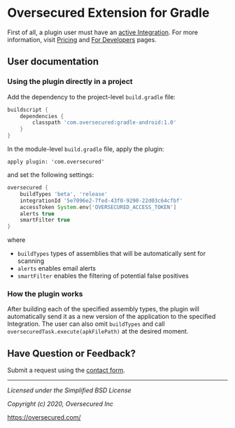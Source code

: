 Oversecured Extension for Gradle
============================

First of all, a plugin user must have an [active Integration](https://oversecured.com/integrations). For more information, visit [Pricing](https://oversecured.com/pricing) and [For Developers](https://oversecured.com/for-developers) pages.

User documentation
------------------

### Using the plugin directly in a project

Add the dependency to the project-level `build.gradle` file:

```gradle
buildscript {
    dependencies {
        classpath 'com.oversecured:gradle-android:1.0'
    }
}
```

In the module-level `build.gradle` file, apply the plugin:

```
apply plugin: 'com.oversecured'
```

and set the following settings:

```gradle
oversecured {
    buildTypes 'beta', 'release'
    integrationId '5e7096e2-7fed-43f0-9290-22d03c64cfbf'
    accessToken System.env['OVERSECURED_ACCESS_TOKEN']
    alerts true
    smartFilter true
}
```

where
- `buildTypes` types of assemblies that will be automatically sent for scanning
- `alerts` enables email alerts
- `smartFilter` enables the filtering of potential false positives


### How the plugin works

After building each of the specified assembly types, the plugin will automatically send it as a new version of the application to the specified Integration. The user can also omit `buildTypes` and call `oversecuredTask.execute(apkFilePath)` at the desired moment.

Have Question or Feedback?
--------------------------

Submit a request using the [contact form](https://support.oversecured.com/hc/en-us/requests/new).

---------------------------------------
*Licensed under the Simplified BSD License*

*Copyright (c) 2020, Oversecured Inc*

https://oversecured.com/